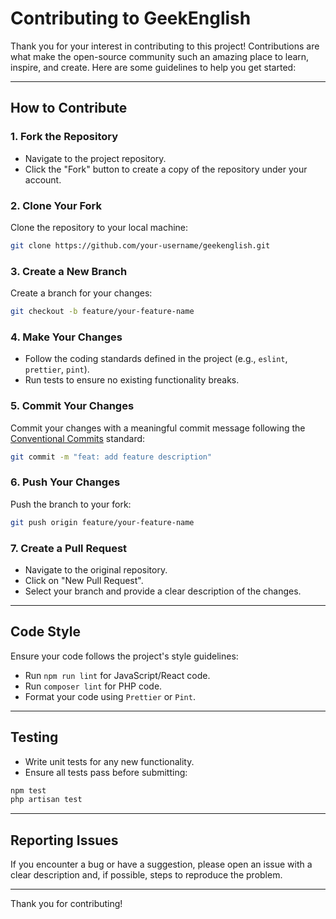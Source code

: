 # Contributing to GeekEnglish

Thank you for your interest in contributing to this project! Contributions are what make the open-source community such an amazing place to learn, inspire, and create. Here are some guidelines to help you get started:

---

## How to Contribute

### 1. Fork the Repository

- Navigate to the project repository.
- Click the "Fork" button to create a copy of the repository under your account.

### 2. Clone Your Fork

Clone the repository to your local machine:

```bash
git clone https://github.com/your-username/geekenglish.git
```

### 3. Create a New Branch

Create a branch for your changes:

```bash
git checkout -b feature/your-feature-name
```

### 4. Make Your Changes

- Follow the coding standards defined in the project (e.g., `eslint`, `prettier`, `pint`).
- Run tests to ensure no existing functionality breaks.

### 5. Commit Your Changes

Commit your changes with a meaningful commit message following the [Conventional Commits](https://www.conventionalcommits.org/) standard:

```bash
git commit -m "feat: add feature description"
```

### 6. Push Your Changes

Push the branch to your fork:

```bash
git push origin feature/your-feature-name
```

### 7. Create a Pull Request

- Navigate to the original repository.
- Click on "New Pull Request".
- Select your branch and provide a clear description of the changes.

---

## Code Style

Ensure your code follows the project's style guidelines:

- Run `npm run lint` for JavaScript/React code.
- Run `composer lint` for PHP code.
- Format your code using `Prettier` or `Pint`.

---

## Testing

- Write unit tests for any new functionality.
- Ensure all tests pass before submitting:

```bash
npm test
php artisan test
```

---

## Reporting Issues

If you encounter a bug or have a suggestion, please open an issue with a clear description and, if possible, steps to reproduce the problem.

---

Thank you for contributing! 
